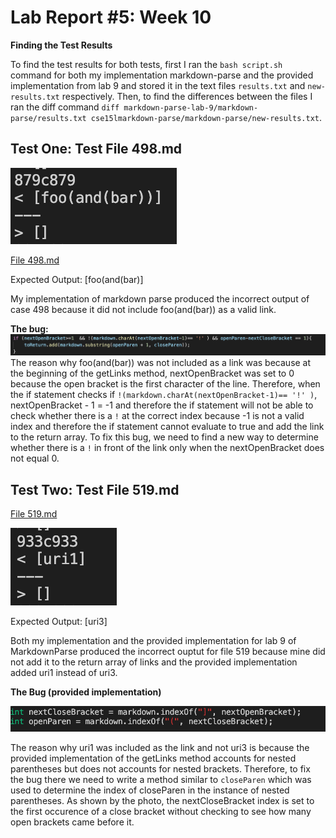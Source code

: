 # Lab Report #5: Week 10

**Finding the Test Results**

To find the test results for both tests, first I ran the `bash script.sh` command for both my implementation markdown-parse and the provided implementation from lab 9 and stored it in the text files `results.txt` and `new-results.txt` respectively. Then, to find the differences between the files I ran the diff command `diff markdown-parse-lab-9/markdown-parse/results.txt cse15lmarkdown-parse/markdown-parse/new-results.txt`.

## Test One: Test File 498.md

![Image](case879.png)

[File 498.md](498.md)

Expected Output: [foo(and(bar)]

My implementation of markdown parse produced the incorrect output of case 498 because it did not include foo(and(bar)) as a valid link.

**The bug:**
![Image](bug498.png)
The reason why foo(and(bar)) was not included as a link was because at the beginning of the getLinks method, nextOpenBracket was set to 0 because the open bracket is the first character of the line. Therefore, when the if statement checks if `!(markdown.charAt(nextOpenBracket-1)== '!' )`, nextOpenBracket - 1 = -1 and therefore the if statement will not be able to check whether there is a `!` at the correct index because -1 is not a valid index and therefore the if statement cannot evaluate to true and add the link to the return array. To fix this bug, we need to find a new way to determine whether there is a `!` in front of the link only when the nextOpenBracket does not equal 0.

## Test Two: Test File 519.md

[File 519.md](519.md)

![Image](case519.png)

Expected Output: [uri3]

Both my implementation and the provided implementation for lab 9 of MarkdownParse produced the incorrect ouptut for file 519 because mine did not add it to the return array of links and the provided implementation added uri1 instead of uri3.

**The Bug (provided implementation)**

![Image](bug519(2).png)

The reason why uri1 was included as the link and not uri3 is because the provided implementation of the getLinks method accounts for nested parentheses but does not accounts for nested brackets. Therefore, to fix the bug there we need to write a method similar to `closeParen` which was used to determine the index of closeParen in the instance of nested parentheses. As shown by the photo, the nextCloseBracket index is set to the first occurence of a close bracket without checking to see how many open brackets came before it.

